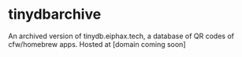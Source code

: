 # tinydbarchive
An archived version of tinydb.eiphax.tech, a database of QR codes of cfw/homebrew apps. Hosted at [domain coming soon]
